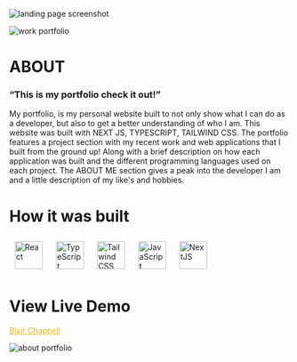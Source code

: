 
![landing page screenshot](https://user-images.githubusercontent.com/88805312/200384259-064fcc19-da19-4458-91de-d58dea1e0410.png)

![work portfolio](https://user-images.githubusercontent.com/88805312/200383924-f3db430e-bd16-4109-b163-93ed39ea96e0.png)


<h1>ABOUT</h1>
<h3> “This is my portfolio check it out!”</h3>
<h4. The Goal</h4>
<P> My portfolio, is my personal website built to not only show what I can do as a developer, but also to get a better understanding of who I am. This website was built with NEXT JS, TYPESCRIPT, TAILWIND CSS. The portfolio features a project section with my recent work and web applications that I built from the ground up! Along with a brief description on how each application was built and the different programming languages used on each project. The ABOUT ME section gives a peak into the developer I am and a little description of my like's and hobbies.  </p>


<h1> How it was built </h1>
<div style="liststyle: none;">
  <a href="https://reactjs.org/" target="_blank"><img style="margin: 10px" src="https://profilinator.rishav.dev/skills-assets/react-original-wordmark.svg" alt="React" height="50" /></a>
  <a href="https://www.typescriptlang.org/" target="_blank"><img style="margin: 10px" src="https://profilinator.rishav.dev/skills-assets/typescript-original.svg" alt="TypeScript" height="50" /></a>
  <a href="https://www.tailwindcss.com/" target="_blank"><img style="margin: 10px" src="https://profilinator.rishav.dev/skills-assets/tailwindcss.svg" alt="Tailwind CSS" height="50" /></a>
  <a href="https://www.javascript.com/" target="_blank"><img style="margin: 10px" src="https://profilinator.rishav.dev/skills-assets/javascript-original.svg" alt="JavaScript" height="50" /></a> 
  <a href="https://nextjs.org/" target="_blank"><img style="margin: 10px" src="https://profilinator.rishav.dev/skills-assets/nextjs.png" alt="NextJS" height="50" /></a>  
</div>

<h1> View Live Demo </h1>
<a style="color: #e3bb1c;" href="https://blairchappell.vercel.app/">Blair Chappell </a>

![about portfolio](https://user-images.githubusercontent.com/88805312/200383958-167c4a90-1b89-4f9e-a24c-b6560821667a.png)
